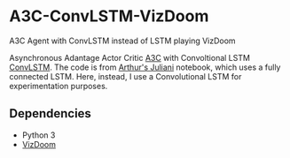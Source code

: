 # A3C-ConvLSTM-VizDoom
A3C Agent with ConvLSTM instead of LSTM playing VizDoom

Asynchronous Adantage Actor Critic [A3C](https://arxiv.org/abs/1602.01783) with Convoltional LSTM [ConvLSTM](https://arxiv.org/abs/1506.04214). The code is from [Arthur's Juliani](https://github.com/awjuliani/DeepRL-Agents/blob/master/A3C-Doom.ipynb) notebook, which uses a fully connected LSTM. Here, instead, I use a Convolutional LSTM for experimentation purposes.

## Dependencies
- Python 3
- [VizDoom](http://vizdoom.cs.put.edu.pl/)
